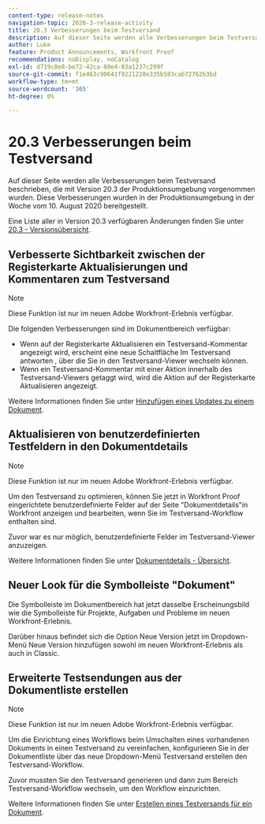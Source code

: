 ```yaml
---
content-type: release-notes
navigation-topic: 2020-3-release-activity
title: 20.3 Verbesserungen beim Testversand
description: Auf dieser Seite werden alle Verbesserungen beim Testversand beschrieben, die mit Version 20.3 der Produktionsumgebung vorgenommen wurden. Diese Verbesserungen wurden in der Produktionsumgebung in der Woche vom 10. August 2020 bereitgestellt.
author: Luke
feature: Product Announcements, Workfront Proof
recommendations: noDisplay, noCatalog
exl-id: d719c8e8-be72-42ca-80e4-83a1237c299f
source-git-commit: f1e463c90641f9221228e335b583cab72762b3bd
workflow-type: tm+mt
source-wordcount: '365'
ht-degree: 0%

---
```


# 20.3 Verbesserungen beim Testversand

Auf dieser Seite werden alle Verbesserungen beim Testversand beschrieben, die mit Version 20.3 der Produktionsumgebung vorgenommen wurden. Diese Verbesserungen wurden in der Produktionsumgebung in der Woche vom 10. August 2020 bereitgestellt.

Eine Liste aller in Version 20.3 verfügbaren Änderungen finden Sie unter [20.3 - Versionsübersicht](../../../product-announcements/product-releases/20.3-release-activity/20-3-release-overview.md).

## Verbesserte Sichtbarkeit zwischen der Registerkarte Aktualisierungen und Kommentaren zum Testversand

>[!NOTE]
>
>Diese Funktion ist nur im neuen Adobe Workfront-Erlebnis verfügbar.

Die folgenden Verbesserungen sind im Dokumentbereich verfügbar:

* Wenn auf der Registerkarte Aktualisieren ein Testversand-Kommentar angezeigt wird, erscheint eine neue Schaltfläche Im Testversand antworten , über die Sie in den Testversand-Viewer wechseln können.
* Wenn ein Testversand-Kommentar mit einer Aktion innerhalb des Testversand-Viewers getaggt wird, wird die Aktion auf der Registerkarte Aktualisieren angezeigt.

Weitere Informationen finden Sie unter [Hinzufügen eines Updates zu einem Dokument](../../../documents/managing-documents/add-update-documents.md).

## Aktualisieren von benutzerdefinierten Testfeldern in den Dokumentdetails

>[!NOTE]
>
>Diese Funktion ist nur im neuen Adobe Workfront-Erlebnis verfügbar.

Um den Testversand zu optimieren, können Sie jetzt in Workfront Proof eingerichtete benutzerdefinierte Felder auf der Seite &quot;Dokumentdetails&quot;in Workfront anzeigen und bearbeiten, wenn Sie im Testversand-Workflow enthalten sind.

Zuvor war es nur möglich, benutzerdefinierte Felder im Testversand-Viewer anzuzeigen.

Weitere Informationen finden Sie unter [Dokumentdetails - Übersicht](../../../documents/managing-documents/document-details-overview.md).

## Neuer Look für die Symbolleiste &quot;Dokument&quot;

Die Symbolleiste im Dokumentbereich hat jetzt dasselbe Erscheinungsbild wie die Symbolleiste für Projekte, Aufgaben und Probleme im neuen Workfront-Erlebnis.

Darüber hinaus befindet sich die Option Neue Version jetzt im Dropdown-Menü Neue Version hinzufügen sowohl im neuen Workfront-Erlebnis als auch in Classic.

## Erweiterte Testsendungen aus der Dokumentliste erstellen

>[!NOTE]
>
>Diese Funktion ist nur im neuen Adobe Workfront-Erlebnis verfügbar.

Um die Einrichtung eines Workflows beim Umschalten eines vorhandenen Dokuments in einen Testversand zu vereinfachen, konfigurieren Sie in der Dokumentliste über das neue Dropdown-Menü Testversand erstellen den Testversand-Workflow.

Zuvor mussten Sie den Testversand generieren und dann zum Bereich Testversand-Workflow wechseln, um den Workflow einzurichten.

Weitere Informationen finden Sie unter [Erstellen eines Testversands für ein Dokument](../../../review-and-approve-work/proofing/creating-proofs-within-workfront/generate-proof-for-a-document.md).

